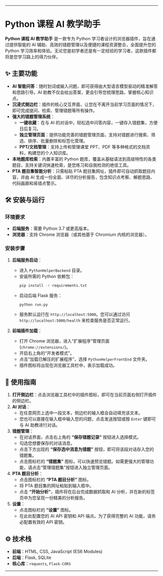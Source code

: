 
-----

# Python 课程 AI 教学助手

**Python 课程 AI 教学助手** 是一款专为 Python 学习者设计的浏览器插件，旨在通过提供智能的 AI 辅助、高效的错题管理以及便捷的课程资源整合，全面提升您的 Python 学习效率和体验。无论您是初学者还是有一定经验的学习者，这款插件都将是您学习路上的得力伙伴。

## ✨ 主要功能

  * **AI 智能问答**：随时划词或输入问题，即可获得由大型语言模型驱动的精准解答和思路引导。AI 助教不仅会给出答案，更会引导您梳理思路，掌握核心知识点。
  * **沉浸式侧边栏**：插件的核心交互界面，让您在不离开当前学习页面的情况下，即可完成提问、检索、管理错题等所有操作。
  * **强大的错题管理系统**：
      * **一键收藏**：在与 AI 的对话中，轻松选中问答内容，一键存入错题集，方便日后复习。
      * **独立管理页面**：提供功能完善的错题管理页面，支持对错题进行搜索、筛选、排序、批量删除和标签化管理。
      * **PPT/文档管理**：支持上传和管理课堂 PPT、PDF 等多种格式的文档资料，构建您的个人知识库。
  * **本地题库检索**：内置丰富的 Python 题库，覆盖从基础语法到高级特性的各类题目，支持关键词快速检索，是您练习和自我检测的绝佳工具。
  * **PTA 题目集智能分析**：只需粘贴 PTA 题目集网址，插件即可自动抓取题目内容，并由 AI 生成一份全面、详尽的分析报告，包含知识点考察、解题思路、代码画廊和易错点警示。

## 🛠️ 安装与运行

### 环境要求

  * **后端服务**：需要 Python 3.7 或更高版本。
  * **浏览器**：支持 Chrome 浏览器（或其他基于 Chromium 内核的浏览器）。

### 安装步骤

1.  **后端服务启动**：

      * 进入 `PythonHelperBackend` 目录。
      * 安装所需的 Python 依赖包：
        ```bash
        pip install -r requirements.txt
        ```
      * 启动后端 Flask 服务：
        ```bash
        python run.py
        ```
      * 服务默认运行在 `http://localhost:5000`。您可以通过访问 `http://localhost:5000/health` 来检查服务是否正常运行。

2.  **前端插件加载**：

      * 打开 Chrome 浏览器，进入“扩展程序”管理页面 (`chrome://extensions/`)。
      * 开启右上角的“开发者模式”。
      * 点击“加载已解压的扩展程序”，选择 `PythonHelperFrontEnd` 文件夹。
      * 插件图标将出现在浏览器工具栏中，表示加载成功。

## 🚀 使用指南

1.  **打开侧边栏**：点击浏览器工具栏中的插件图标，即可在当前页面右侧打开插件的侧边栏。
2.  **AI 对话**：
      * 在任意网页上选中一段文本，侧边栏的输入框会自动填充该文本。
      * 您也可以直接在输入框中输入您的问题，点击发送按钮或按 `Enter` 键即可与 AI 助教进行对话。
3.  **错题管理**：
      * 在对话界面，点击右上角的 **“保存错题记录”** 按钮进入选择模式。
      * 勾选您想要保存的对话消息。
      * 点击下方出现的 **“保存选中消息为错题”** 按钮，即可将该段对话存入您的错题集。
      * 点击图标栏的 **“错题集”** 图标，可以快速预览错题。如需更强大的管理功能，请点击“管理错题集”按钮进入独立管理页面。
4.  **PTA 题目分析**：
      * 点击图标栏的 **“PTA 题目分析”** 图标。
      * 将 PTA 题目集的网址粘贴到输入框中。
      * 点击 **“开始分析”**，插件将在后台完成数据抓取和 AI 分析，并在新的标签页中为您呈现一份精美的分析报告。
5.  **设置**：
      * 点击图标栏的 **“设置”** 图标。
      * 在此处配置您的 AI API 密钥和 API 端点。为了获得完整的 AI 功能，请务必配置有效的 API 密钥。

## ⚙️ 技术栈

  * **前端**：HTML, CSS, JavaScript (ES6 Modules)
  * **后端**：Flask, SQLite
  * **核心库**：`requests`, `Flask-CORS`

-----